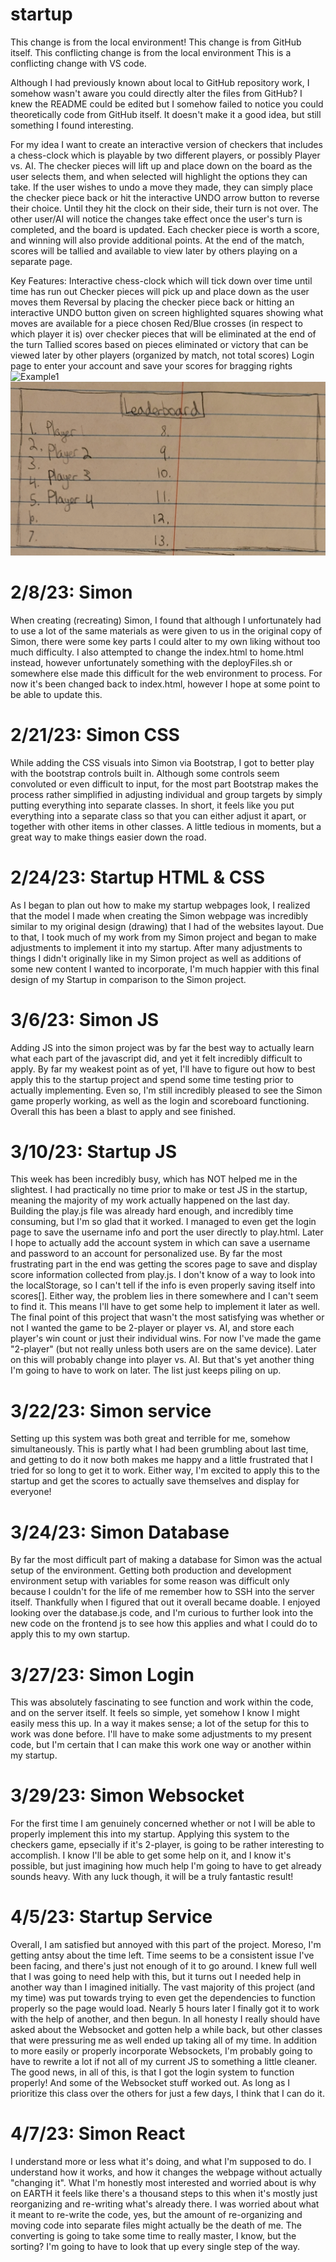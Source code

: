 # startup
This change is from the local environment!
This change is from GitHub itself.
This conflicting change is from the local environment
This is a conflicting change with VS code.


Although I had previously known about local to GitHub repository work, I somehow wasn't aware you could directly alter the files from GitHub? I knew the README could be edited but I somehow failed to notice you could theoretically code from GitHub itself. It doesn't make it a good idea, but still something I found interesting.



For my idea I want to create an interactive version of checkers that includes a chess-clock which is playable by two different players, or possibly Player vs. AI. The checker pieces will lift up and place down on the board as the user selects them, and when selected will highlight the options they can take. If the user wishes to undo a move they made, they can simply place the checker piece back or hit the interactive UNDO arrow button to reverse their choice. Until they hit the clock on their side, their turn is not over. The other user/AI will notice the changes take effect once the user's turn is completed, and the board is updated. Each checker piece is worth a score, and winning will also provide additional points. At the end of the match, scores will be tallied and available to view later by others playing on a separate page.

Key Features:
  Interactive chess-clock which will tick down over time until time has run out
  Checker pieces will pick up and place down as the user moves them
  Reversal by placing the checker piece back or hitting an interactive UNDO button given on screen
  highlighted squares showing what moves are available for a piece chosen
  Red/Blue crosses (in respect to which player it is) over checker pieces that will be eliminated at the end of the turn
  Tallied scores based on pieces eliminated or victory that can be viewed later by other players (organized by match, not total scores)
  Login page to enter your account and save your scores for bragging rights
![Example1](https://github.com/Hecktomb200/startup/blob/main/20230127_140851.jpg)
![Example2](https://github.com/Hecktomb200/startup/blob/main/20230127_140928.jpg)


# 2/8/23: Simon
When creating (recreating) Simon, I found that although I unfortunately had to use a lot of the same materials as were given to us in the original copy of Simon, there were some key parts I could alter to my own liking without too much difficulty. I also attempted to change the index.html to home.html instead, however unfortunately something with the deployFiles.sh or somewhere else made this difficult for the web environment to process. For now it's been changed back to index.html, however I hope at some point to be able to update this.

# 2/21/23: Simon CSS
While adding the CSS visuals into Simon via Bootstrap, I got to better play with the bootstrap controls built in. Although some controls seem convoluted or even difficult to input, for the most part Bootstrap makes the process rather simplified in adjusting individual and group targets by simply putting everything into separate classes. In short, it feels like you put everything into a separate class so that you can either adjust it apart, or together with other items in other classes. A little tedious in moments, but a great way to make things easier down the road.

# 2/24/23: Startup HTML & CSS
As I began to plan out how to make my startup webpages look, I realized that the model I made when creating the Simon webpage was incredibly similar to my original design (drawing) that I had of the websites layout. Due to that, I took much of my work from my Simon project and began to make adjustments to implement it into my startup. After many adjustments to things I didn't originally like in my Simon project as well as additions of some new content I wanted to incorporate, I'm much happier with this final design of my Startup in comparison to the Simon project.

# 3/6/23: Simon JS
Adding JS into the simon project was by far the best way to actually learn what each part of the javascript did, and yet it felt incredibly difficult to apply. By far my weakest point as of yet, I'll have to figure out how to best apply this to the startup project and spend some time testing prior to actually implementing. Even so, I'm still incredibly pleased to see the Simon game properly working, as well as the login and scoreboard functioning. Overall this has been a blast to apply and see finished.

# 3/10/23: Startup JS
This week has been incredibly busy, which has NOT helped me in the slightest. I had practically no time prior to make or test JS in the startup, meaning the majority of my work actually happened on the last day. Building the play.js file was already hard enough, and incredibly time consuming, but I'm so glad that it worked. I managed to even get the login page to save the username info and port the user directly to play.html. Later I hope to actually add the account system in which can save a username and password to an account for personalized use. By far the most frustrating part in the end was getting the scores page to save and display score information collected from play.js. I don't know of a way to look into the localStorage, so I can't tell if the info is even properly saving itself into scores[]. Either way, the problem lies in there somewhere and I can't seem to find it. This means I'll have to get some help to implement it later as well.
The final point of this project that wasn't the most satisfying was whether or not I wanted the game to be 2-player or player vs. AI, and store each player's win count or just their individual wins. For now I've made the game "2-player" (but not really unless both users are on the same device). Later on this will probably change into player vs. AI. But that's yet another thing I'm going to have to work on later. The list just keeps piling on up.

# 3/22/23: Simon service
Setting up this system was both great and terrible for me, somehow simultaneously. This is partly what I had been grumbling about last time, and getting to do it now both makes me happy and a little frustrated that I tried for so long to get it to work. Either way, I'm excited to apply this to the startup and get the scores to actually save themselves and display for everyone!

# 3/24/23: Simon Database
By far the most difficult part of making a database for Simon was the actual setup of the environment. Getting both production and development environment setup with variables for some reason was difficult only because I couldn't for the life of me remember how to SSH into the server itself. Thankfully when I figured that out it overall became doable. I enjoyed looking over the database.js code, and I'm curious to further look into the new code on the frontend js to see how this applies and what I could do to apply this to my own startup.

# 3/27/23: Simon Login
This was absolutely fascinating to see function and work within the code, and on the server itself. It feels so simple, yet somehow I know I might easily mess this up. In a way it makes sense; a lot of the setup for this to work was done before. I'll have to make some adjustments to my present code, but I'm certain that I can make this work one way or another within my startup.

# 3/29/23: Simon Websocket
For the first time I am genuinely concerned whether or not I will be able to properly implement this into my startup. Applying this system to the checkers game, epsecially if it's 2-player, is going to be rather interesting to accomplish. I know I'll be able to get some help on it, and I know it's possible, but just imagining how much help I'm going to have to get already sounds heavy. With any luck though, it will be a truly fantastic result!

# 4/5/23: Startup Service
Overall, I am satisfied but annoyed with this part of the project. Moreso, I'm getting antsy about the time left. Time seems to be a consistent issue I've been facing, and there's just not enough of it to go around. I knew full well that I was going to need help with this, but it turns out I needed help in another way than I imagined initially. The vast majority of this project (and my time) was put towards trying to even get the dependencies to function properly so the page would load. Nearly 5 hours later I finally got it to work with the help of another, and then begun. In all honesty I really should have asked about the Websocket and gotten help a while back, but other classes that were pressuring me as well ended up taking all of my time. In addition to more easily or properly incorporate Websockets, I'm probably going to have to rewrite a lot if not all of my current JS to something a little cleaner. The good news, in all of this, is that I got the login system to function properly! And some of the Websocket stuff worked out. As long as I prioritize this class over the others for just a few days, I think that I can do it.

# 4/7/23: Simon React
I understand more or less what it's doing, and what I'm supposed to do. I understand how it works, and how it changes the webpage without actually "changing it". What I'm honestly most interested and worried about is why on EARTH it feels like there's a thousand steps to this when it's mostly just reorganizing and re-writing what's already there. I was worried about what it meant to re-write the code, yes, but the amount of re-organizing and moving code into separate files might actually be the death of me. The converting is going to take some time to really master, I know, but the sorting? I'm going to have to look that up every single step of the way.
